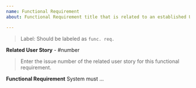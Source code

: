 ```yaml
---
name: Functional Requirement
about: Functional Requirement title that is related to an established User Story.

---
```


> Label: Should be labeled as `func. req.`

**Related User Story** - #number

> Enter the issue number of the related user story for this functional requirement.

**Functional Requirement**
System must ...
